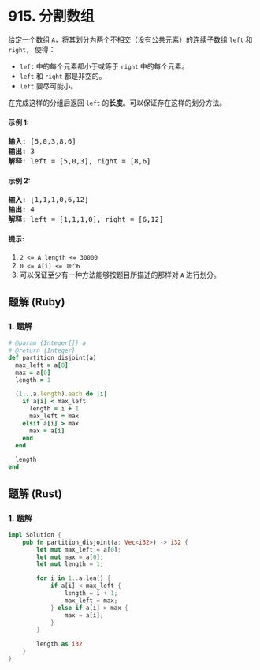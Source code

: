 # 915. 分割数组
给定一个数组 `A`，将其划分为两个不相交（没有公共元素）的连续子数组 `left` 和 `right`， 使得：
* `left` 中的每个元素都小于或等于 `right` 中的每个元素。
* `left` 和 `right` 都是非空的。
* `left` 要尽可能小。

在完成这样的分组后返回 `left` 的**长度**。可以保证存在这样的划分方法。

#### 示例 1:
<pre>
<strong>输入:</strong> [5,0,3,8,6]
<strong>输出:</strong> 3
<strong>解释:</strong> left = [5,0,3], right = [8,6]
</pre>

#### 示例 2:
<pre>
<strong>输入:</strong> [1,1,1,0,6,12]
<strong>输出:</strong> 4
<strong>解释:</strong> left = [1,1,1,0], right = [6,12]
</pre>

#### 提示:
1. `2 <= A.length <= 30000`
2. `0 <= A[i] <= 10^6`
3. 可以保证至少有一种方法能够按题目所描述的那样对 `A` 进行划分。

## 题解 (Ruby)

### 1. 题解
```Ruby
# @param {Integer[]} a
# @return {Integer}
def partition_disjoint(a)
  max_left = a[0]
  max = a[0]
  length = 1

  (1...a.length).each do |i|
    if a[i] < max_left
      length = i + 1
      max_left = max
    elsif a[i] > max
      max = a[i]
    end
  end

  length
end
```

## 题解 (Rust)

### 1. 题解
```Rust
impl Solution {
    pub fn partition_disjoint(a: Vec<i32>) -> i32 {
        let mut max_left = a[0];
        let mut max = a[0];
        let mut length = 1;

        for i in 1..a.len() {
            if a[i] < max_left {
                length = i + 1;
                max_left = max;
            } else if a[i] > max {
                max = a[i];
            }
        }

        length as i32
    }
}
```
